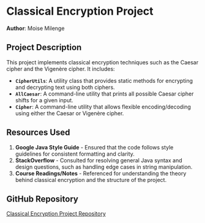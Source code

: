 # Classical Encryption Project

**Author**: Moise Milenge

## Project Description
This project implements classical encryption techniques such as the Caesar cipher and the Vigenère cipher. It includes:
- **`CipherUtils`**: A utility class that provides static methods for encrypting and decrypting text using both ciphers.
- **`AllCaesar`**: A command-line utility that prints all possible Caesar cipher shifts for a given input.
- **`Cipher`**: A command-line utility that allows flexible encoding/decoding using either the Caesar or Vigenère cipher.

## Resources Used
1. **Google Java Style Guide** - Ensured that the code follows style guidelines for consistent formatting and clarity.
2. **StackOverflow** - Consulted for resolving general Java syntax and design questions, such as handling edge cases in string manipulation.
3. **Course Readings/Notes** - Referenced for understanding the theory behind classical encryption and the structure of the project.

## GitHub Repository
[Classical Encryption Project Repository](https://github.com/moistr203/mp1)